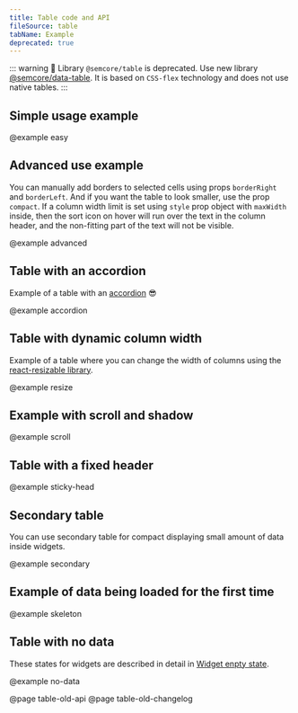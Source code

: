 ```yaml
---
title: Table code and API
fileSource: table
tabName: Example
deprecated: true
---
```


::: warning
:rotating_light: Library `@semcore/table` is deprecated. Use new library [@semcore/data-table](/table-group/data-table/). It is based on `CSS-flex` technology and does not use native tables.
:::

## Simple usage example

@example easy

## Advanced use example

You can manually add borders to selected cells using props `borderRight` and `borderLeft`. And if you want the table to look smaller, use the prop `compact`. If a column width limit is set using `style` prop object with `maxWidth` inside, then the sort icon on hover will run over the text in the column header, and the non-fitting part of the text will not be visible.

@example advanced

## Table with an accordion

Example of a table with an [accordion](/components/accordion) 😎

@example accordion

## Table with dynamic column width

Example of a table where you can change the width of columns using the [react-resizable library](https://github.com/STRML/react-resizable).

@example resize

## Example with scroll and shadow

@example scroll

## Table with a fixed header

@example sticky-head

## Secondary table

You can use secondary table for compact displaying small amount of data inside widgets.

@example secondary

## Example of data being loaded for the first time

@example skeleton

## Table with no data

These states for widgets are described in detail in [Widget enpty state](/components/widget-empty/widget-empty-code/).

@example no-data

@page table-old-api
@page table-old-changelog

